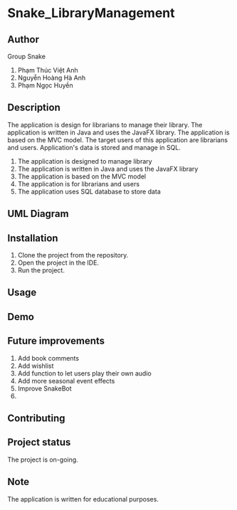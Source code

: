 # Snake_LibraryManagement
## Author
Group Snake

  1. Phạm Thúc Việt Anh
  2. Nguyễn Hoàng Hà Anh
  3. Phạm Ngọc Huyền

## Description
The application is design for librarians to manage their library. The application is written in Java and uses the JavaFX library. The application is based on the MVC model. The target users of this application are librarians and users. Application's data is stored and manage in SQL.

  1. The application is designed to manage library
  2. The application is written in Java and uses the JavaFX library
  3. The application is based on the MVC model
  4. The application is for librarians and users
  5. The application uses SQL database to store data

## UML Diagram

## Installation 
  1. Clone the project from the repository.
  2. Open the project in the IDE.
  3. Run the project.

## Usage

## Demo

## Future improvements
  1. Add book comments
  2. Add wishlist
  3. Add function to let users play their own audio
  4. Add more seasonal event effects
  5. Improve SnakeBot
  6. 

## Contributing

## Project status
The project is on-going.

## Note
The application is written for educational purposes.
